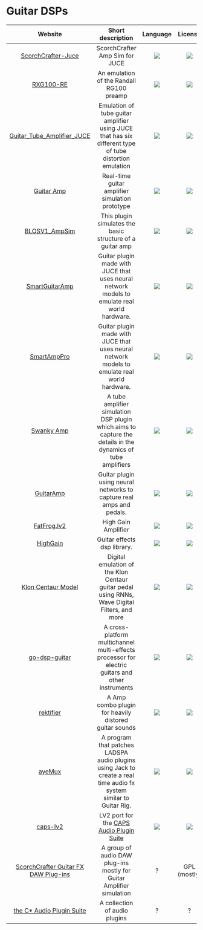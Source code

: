 # Guitar DSPs
|Website|Short description|Language|License|Last commit|
|:-:|:-:|:-:|:-:|:-:|
|[ScorchCrafter-Juce](https://github.com/osxmidi/ScorchCrafter-JUCE)|ScorchCrafter Amp Sim for JUCE|![](https://img.shields.io/github/languages/top/osxmidi/ScorchCrafter-JUCE?color=pink&style=flat-square)|![](https://flat.badgen.net/github/license/osxmidi/ScorchCrafter-JUCE?label=)|![](https://flat.badgen.net/github/last-commit/osxmidi/ScorchCrafter-JUCE?label=)|
|[RXG100-RE](https://github.com/xuan25/RXG100-RE)|An emulation of the Randall RG100 preamp|![](https://img.shields.io/github/languages/top/xuan25/RXG100-RE?color=pink&style=flat-square)|![](https://flat.badgen.net/github/license/xuan25/RXG100-RE?label=)|![](https://flat.badgen.net/github/last-commit/xuan25/RXG100-RE?label=)|
|[Guitar_Tube_Amplifier_JUCE](https://github.com/SuperCS92/Guitar_Tube_Amplifier_JUCE)|Emulation of tube guitar amplifier using JUCE that has six different type of tube distortion emulation|![](https://img.shields.io/github/languages/top/SuperCS92/Guitar_Tube_Amplifier_JUCE?color=pink&style=flat-square)|![](https://flat.badgen.net/github/license/SuperCS92/Guitar_Tube_Amplifier_JUCE?label=)|![](https://flat.badgen.net/github/last-commit/SuperCS92/Guitar_Tube_Amplifier_JUCE?label=)|
|[Guitar Amp](https://github.com/nsdrozario/guitar-amp)|Real-time guitar amplifier simulation prototype|![](https://img.shields.io/github/languages/top/nsdrozario/guitar-amp?color=pink&style=flat-square)|![](https://flat.badgen.net/github/license/nsdrozario/guitar-amp?label=)|![](https://flat.badgen.net/github/last-commit/nsdrozario/guitar-amp?label=)|
|[BLOSV1_AmpSim](https://github.com/blosmusic/BLOSV1_AmpSim)|This plugin simulates the basic structure of a guitar amp|![](https://img.shields.io/github/languages/top/blosmusic/BLOSV1_AmpSim?color=pink&style=flat-square)|![](https://flat.badgen.net/github/license/blosmusic/BLOSV1_AmpSim?label=)|![](https://flat.badgen.net/github/last-commit/blosmusic/BLOSV1_AmpSim?label=)|
|[SmartGuitarAmp](https://github.com/GuitarML/SmartGuitarAmp)|Guitar plugin made with JUCE that uses neural network models to emulate real world hardware.|![](https://img.shields.io/github/languages/top/GuitarML/SmartGuitarAmp?color=pink&style=flat-square)|![](https://flat.badgen.net/github/license/GuitarML/SmartGuitarAmp?label=)|![](https://flat.badgen.net/github/last-commit/GuitarML/SmartGuitarAmp?label=)|
|[SmartAmpPro](https://github.com/GuitarML/SmartAmpPro)|Guitar plugin made with JUCE that uses neural network models to emulate real world hardware.|![](https://img.shields.io/github/languages/top/GuitarML/SmartAmpPro?color=pink&style=flat-square)|![](https://flat.badgen.net/github/license/GuitarML/SmartAmpPro?label=)|![](https://flat.badgen.net/github/last-commit/GuitarML/SmartAmpPro?label=)|
|[Swanky Amp](https://github.com/resonantdsp/SwankyAmp#swanky-amp)|A tube amplifier simulation DSP plugin which aims to capture the details in the dynamics of tube amplifiers|![](https://img.shields.io/github/languages/top/resonantdsp/SwankyAmp?color=pink&style=flat-square)|![](https://flat.badgen.net/github/license/resonantdsp/SwankyAmp?label=)|![](https://flat.badgen.net/github/last-commit/resonantdsp/SwankyAmp?label=)|
|[GuitarAmp](https://github.com/apohl79/GuitarAmp#guitaramp)|Guitar plugin using neural networks to capture real amps and pedals.|![](https://img.shields.io/github/languages/top/apohl79/GuitarAmp?color=pink&style=flat-square)|![](https://flat.badgen.net/github/license/apohl79/GuitarAmp?label=)|![](https://flat.badgen.net/github/last-commit/apohl79/GuitarAmp?label=)|
|[FatFrog.lv2](https://github.com/brummer10/FatFrog.lv2)|High Gain Amplifier|![](https://img.shields.io/github/languages/top/brummer10/FatFrog.lv2?color=pink&style=flat-square)|![](https://flat.badgen.net/github/license/brummer10/FatFrog.lv2?label=)|![](https://flat.badgen.net/github/last-commit/brummer10/FatFrog.lv2?label=)|
|[HighGain](https://github.com/kaktus3000/HighGain#highgain)|Guitar effects dsp library.|![](https://img.shields.io/github/languages/top/kaktus3000/HighGain?color=pink&style=flat-square)|![](https://flat.badgen.net/github/license/kaktus3000/HighGain?label=)|![](https://flat.badgen.net/github/last-commit/kaktus3000/HighGain?label=)|
|[Klon Centaur Model](https://github.com/jatinchowdhury18/KlonCentaur)|Digital emulation of the Klon Centaur guitar pedal using RNNs, Wave Digital Filters, and more|![](https://img.shields.io/github/languages/top/jatinchowdhury18/KlonCentaur?color=pink&style=flat-square)|![](https://flat.badgen.net/github/license/jatinchowdhury18/KlonCentaur?label=)|![](https://flat.badgen.net/github/last-commit/jatinchowdhury18/KlonCentaur?label=)|
|[go-dsp-guitar](https://github.com/andrepxx/go-dsp-guitar#go-dsp-guitar)|A cross-platform multichannel multi-effects processor for electric guitars and other instruments|![](https://img.shields.io/github/languages/top/andrepxx/go-dsp-guitar?color=pink&style=flat-square)|![](https://flat.badgen.net/github/license/andrepxx/go-dsp-guitar?label=)|![](https://flat.badgen.net/github/last-commit/andrepxx/go-dsp-guitar?label=)|
|[rektifier](https://github.com/TobiasKozel/rektifier)|A Amp combo plugin for heavily distored guitar sounds|![](https://img.shields.io/github/languages/top/TobiasKozel/rektifier?color=pink&style=flat-square)|![](https://flat.badgen.net/github/license/TobiasKozel/rektifier?label=)|![](https://flat.badgen.net/github/last-commit/TobiasKozel/rektifier?label=)|
|[ayeMux](https://github.com/forart/ayemux)|A program that patches LADSPA audio plugins using Jack to create a real time audio fx system similar to Guitar Rig.|![](https://img.shields.io/github/languages/top/forart/ayemux?color=pink&style=flat-square)|![](https://flat.badgen.net/github/license/forart/ayemux?label=)|![](https://flat.badgen.net/github/last-commit/forart/ayemux?label=)|
|[caps-lv2](https://github.com/moddevices/caps-lv2)|LV2 port for the [CAPS Audio Plugin Suite](http://quitte.de/dsp/caps.html)|![](https://img.shields.io/github/languages/top/moddevices/caps-lv2?color=pink&style=flat-square)|![](https://flat.badgen.net/github/license/moddevices/caps-lv2?label=)|![](https://flat.badgen.net/github/last-commit/moddevices/caps-lv2?label=)|
|[ScorchCrafter Guitar FX DAW Plug-ins](https://sourceforge.net/projects/scorchcrafter/)|A group of audio DAW plug-ins mostly for Guitar Amplifier simulation|?|GPL (mostly)|2015|
|[the C* Audio Plugin Suite](http://quitte.de/dsp/caps.html)|A collection of audio plugins|?|?|2018|

